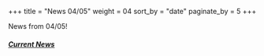 +++
title = "News 04/05"
weight = 04
sort_by = "date"
paginate_by = 5
+++

News from 04/05!

##### [<i class="bi bi-bell-fill"></i> Current News](@/news/_index.md)
